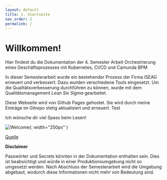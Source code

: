 ```yaml
---
layout: default
title: 1. Startseite
nav_order: 1
permalink: /
---
```


# Willkommen!

Hier findest du die Dokumentation der 4. Semester Arbeit Orchestrierung eines Geschäftsprozesses mit Kubernetes, CI/CD und Camunda BPM

In dieser Semesterarbeit wurde ein bestehender Prozess der Firma ISEAG erneuert und verbessert. Dazu wurden verschiedene Tools eingesetzt. Um die Qualitätsverbesserung durchführen zu können, wurde mit dem Qualitätsmanagement *Lean Six Sigma* gearbeitet.

Diese Webseite wird von Github Pages gehostet.
Sie wird durch meine Einträge im Gitrepo stetig aktualisiert und erneuert. Test

Ich wünsche dir viel Spass beim Lesen!

![Welcome](/ressources/bilder/welcome-back.png){: width="250px" }

[Quelle](/Quellenverzeichnis/index.md#startseite)

**Disclaimer**

Passwörter und Secrets könnten in der Dokumentation enthalten sein. Dies ist beabsichtigt und würde in einer Produktionsumgebung nicht so umgesetzt werden. Nach Abschluss der Semesterarbeit wird die Umgebung abgebaut, wodurch diese Informationen nicht mehr von Bedeutung sind.